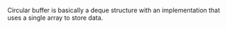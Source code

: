 Circular buffer is basically a deque structure with an implementation that uses a single array to store data.
